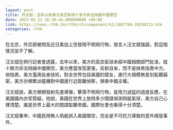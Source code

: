 ```yaml
---
layout: post
title: 外交部：去年以來美方高空氣球十多次非法飛越中國領空
date: 2023-02-13 16:30:44.000000000 +08:00
link: https://news.rthk.hk/rthk/ch/component/k2/1687704-20230213.htm
categories: rthk
---
```


在北京，外交部被問及近日美加上空發現不明飛行物，發言人汪文斌強調，對這個情況並不了解。

汪文斌在例行記者會透露，去年以來，美方的高空氣球未經中國相關部門批准，就十餘次非法飛越中國領空，美方應當改弦更張，反躬自省，而不是抹黑指責中方。他指責，美方濫用自身技術，對全世界包括美國的盟友，進行大規模無差別監聽竊密，美方亦頻繁派艦機對中國進行近距離偵察，損害中國主權。

汪文斌說，美方頻頻發射先進導彈，擊落不明飛行物，是用力過猛的過度反應，在美國國內亦受質疑。他說，美國在世界上放飛多少間諜偵測飛艇氣球，美方自己心裡清楚。誰是世界上最大的間諜監聽帝國，國際社會也看得十分清楚。

汪文斌重申，中國民用無人飛艇誤入美國領空，完全是不可抗力導致的意外偶發事件。

